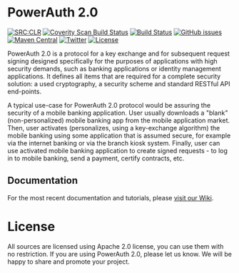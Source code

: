 # PowerAuth 2.0

[![SRC:CLR](https://img.shields.io/badge/SRC%3ACLR-passing-brightgreen.svg)](http://srcclr.com/)
[![Coverity Scan Build Status](https://img.shields.io/coverity/scan/8967.svg)](https://scan.coverity.com/projects/lime-company-lime-security-powerauth)
[![Build Status](https://travis-ci.org/lime-company/powerauth-crypto.svg?branch=master)](https://travis-ci.org/lime-company/lime-security-powerauth)
[![GitHub issues](https://img.shields.io/github/issues/lime-company/powerauth-crypto.svg?maxAge=2592000)](https://github.com/lime-company/lime-security-powerauth/issues)
[![Maven Central](https://img.shields.io/maven-central/v/io.getlime.security/powerauth-crypto.svg?maxAge=2592000)](http://search.maven.org/#search%7Cga%7C1%7Cg%3A%22io.getlime.security%22)
[![Twitter](https://img.shields.io/badge/twitter-@lime_company-blue.svg?style=flat)](http://twitter.com/lime_company)
[![License](https://img.shields.io/badge/License-Apache%202.0-blue.svg)](https://github.com/lime-company/lime-security-powerauth/blob/master/LICENSE.txt)

PowerAuth 2.0 is a protocol for a key exchange and for subsequent request signing designed specifically for the purposes of applications with high security demands, such as banking applications or identity management applications. It defines all items that are required for a complete security solution: a used cryptography, a security scheme and standard RESTful API end-points.

A typical use-case for PowerAuth 2.0 protocol would be assuring the security of a mobile banking application. User usually downloads a "blank" (non-personalized) mobile banking app from the mobile application market. Then, user activates (personalizes, using a key-exchange algorithm) the mobile banking using some application that is assumed secure, for example via the internet banking or via the branch kiosk system. Finally, user can use activated mobile banking application to create signed requests - to log in to mobile banking, send a payment, certify contracts, etc.

## Documentation

For the most recent documentation and tutorials, please [visit our Wiki](https://github.com/lime-company/lime-security-powerauth/wiki).

# License

All sources are licensed using Apache 2.0 license, you can use them with no restriction. If you are using PowerAuth 2.0, please let us know. We will be happy to share and promote your project.
